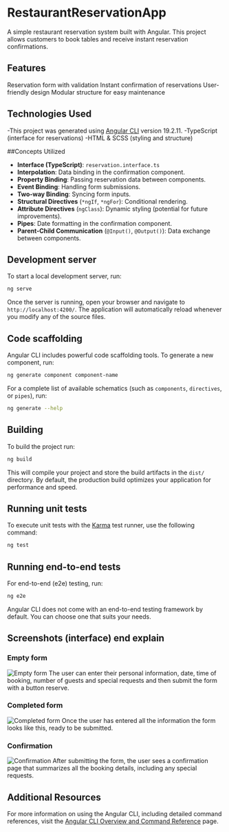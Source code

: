 # RestaurantReservationApp

A simple restaurant reservation system built with Angular. This project allows customers to book tables and receive instant reservation confirmations.

## Features
Reservation form with validation
Instant confirmation of reservations
User-friendly design
Modular structure for easy maintenance

## Technologies Used
-This project was generated using [Angular CLI](https://github.com/angular/angular-cli) version 19.2.11.
-TypeScript (interface for reservations)
-HTML & SCSS (styling and structure)

##Concepts Utilized
- **Interface (TypeScript)**: `reservation.interface.ts`
- **Interpolation**: Data binding in the confirmation component.
- **Property Binding**: Passing reservation data between components.
- **Event Binding**: Handling form submissions.
- **Two-way Binding**: Syncing form inputs.
- **Structural Directives** (`*ngIf`, `*ngFor`): Conditional rendering.
- **Attribute Directives** (`ngClass`): Dynamic styling (potential for future improvements).
- **Pipes**: Date formatting in the confirmation component.
- **Parent-Child Communication** (`@Input()`, `@Output()`): Data exchange between components.


## Development server

To start a local development server, run:

```bash
ng serve
```

Once the server is running, open your browser and navigate to `http://localhost:4200/`. The application will automatically reload whenever you modify any of the source files.

## Code scaffolding

Angular CLI includes powerful code scaffolding tools. To generate a new component, run:

```bash
ng generate component component-name
```

For a complete list of available schematics (such as `components`, `directives`, or `pipes`), run:

```bash
ng generate --help
```

## Building

To build the project run:

```bash
ng build
```

This will compile your project and store the build artifacts in the `dist/` directory. By default, the production build optimizes your application for performance and speed.

## Running unit tests

To execute unit tests with the [Karma](https://karma-runner.github.io) test runner, use the following command:

```bash
ng test
```

## Running end-to-end tests

For end-to-end (e2e) testing, run:

```bash
ng e2e
```

Angular CLI does not come with an end-to-end testing framework by default. You can choose one that suits your needs.

## Screenshots (interface) end explain

### Empty form
![Empty form](src/assets/formulaire-1.png)
The user can enter their personal information, date, time of booking, number of guests and special requests and then submit the form with a button reserve.

### Completed form
![Completed form](src/assets/formulaire-2.png)
Once the user has entered all the information the form looks like this, ready to be submitted.

### Confirmation
![Confirmation](src/assets/confirmation.png)
After submitting the form, the user sees a confirmation page that summarizes all the booking details, including any special requests.

## Additional Resources

For more information on using the Angular CLI, including detailed command references, visit the [Angular CLI Overview and Command Reference](https://angular.dev/tools/cli) page.
